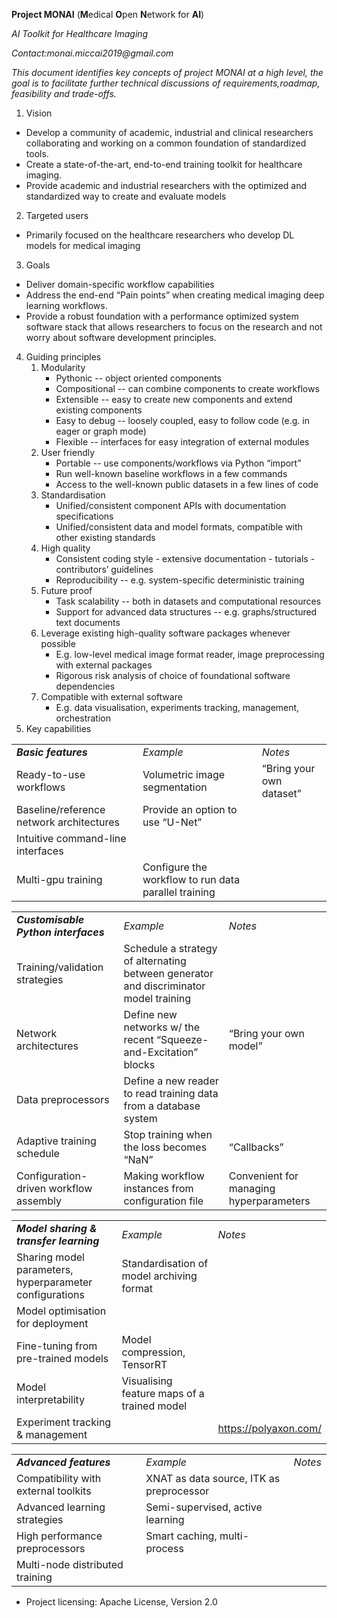 **Project MONAI** (**M**edical **O**pen **N**etwork for **AI**)

_AI Toolkit for Healthcare Imaging_

_Contact:monai.miccai2019@gmail.com_

_This document identifies key concepts of project MONAI at a high level, the goal is to facilitate further technical discussions of requirements,roadmap, feasibility and trade-offs._


1. Vision
*   Develop a community of academic, industrial and clinical researchers collaborating and working on a common foundation of standardized tools.
*   Create a state-of-the-art, end-to-end training toolkit for healthcare imaging.
*   Provide academic and industrial researchers with the optimized and standardized way to create and evaluate models
2. Targeted users
*   Primarily focused on the healthcare researchers who develop DL models for medical imaging
3. Goals
*   Deliver domain-specific workflow capabilities 
*   Address the end-end “Pain points” when creating medical imaging deep learning workflows.
*   Provide a robust foundation with a performance optimized system software stack that allows researchers to focus on the research and not worry about software development principles.

4. Guiding principles
   1. Modularity
       *   Pythonic -- object oriented components
       *   Compositional -- can combine components to create workflows
       *   Extensible -- easy to create new components and extend existing components
       *   Easy to debug -- loosely coupled, easy to follow code (e.g. in eager or graph mode)
       *   Flexible -- interfaces for easy integration of external modules
   2. User friendly
       *   Portable -- use components/workflows via Python “import”
       *   Run well-known baseline workflows in a few commands
       *   Access to the well-known public datasets in a few lines of code
   3. Standardisation
       *   Unified/consistent component APIs with documentation specifications
       *   Unified/consistent data and model formats, compatible with other existing standards
   4. High quality
       *   Consistent coding style - extensive documentation - tutorials - contributors’ guidelines
       *   Reproducibility -- e.g. system-specific deterministic training
   5. Future proof
       *   Task scalability -- both in datasets and computational resources
       *   Support for advanced data structures -- e.g. graphs/structured text documents
   6. Leverage existing high-quality software packages whenever possible
       *   E.g. low-level medical image format reader, image preprocessing with external packages
       *   Rigorous risk analysis of choice of foundational software dependencies
   7. Compatible with external software
       *   E.g. data visualisation, experiments tracking, management, orchestration
5. Key capabilities

<table>
  <tr>
   <td>
<strong><em>Basic features</em></strong>
   </td>
   <td colspan="2" ><em>Example</em>
   </td>
   <td><em>Notes</em>
   </td>
  </tr>
  <tr>
   <td>Ready-to-use workflows
   </td>
   <td colspan="2" >Volumetric image segmentation
   </td>
   <td>“Bring your own dataset”
   </td>
  </tr>
  <tr>
   <td>Baseline/reference network architectures
   </td>
   <td colspan="2" >Provide an option to use “U-Net”
   </td>
   <td>
   </td>
  </tr>
  <tr>
   <td>Intuitive command-line interfaces
   </td>
   <td colspan="2" >
   </td>
   <td>
   </td>
  </tr>
  <tr>
   <td>Multi-gpu training
   </td>
   <td colspan="2" >Configure the workflow to run data parallel training
   </td>
   <td>
   </td>
  </tr>
</table>



<table>
  <tr>
   <td><strong><em>Customisable Python interfaces</em></strong>
   </td>
   <td colspan="2" ><em>Example</em>
   </td>
   <td><em>Notes</em>
   </td>
  </tr>
  <tr>
   <td>Training/validation strategies
   </td>
   <td colspan="2" >Schedule a strategy of alternating between generator and discriminator model training
   </td>
   <td>
   </td>
  </tr>
  <tr>
   <td>Network architectures
   </td>
   <td colspan="2" >Define new networks w/ the recent “Squeeze-and-Excitation” blocks
   </td>
   <td>“Bring your own model”
   </td>
  </tr>
  <tr>
   <td>Data preprocessors
   </td>
   <td colspan="2" >Define a new reader to read training data from a database system
   </td>
   <td>
   </td>
  </tr>
  <tr>
   <td>Adaptive training schedule
   </td>
   <td colspan="2" >Stop training when the loss becomes “NaN”
   </td>
   <td>“Callbacks”
   </td>
  </tr>
  <tr>
   <td>Configuration-driven workflow assembly
   </td>
   <td colspan="2" >Making workflow instances from configuration file 
   </td>
   <td>Convenient for managing hyperparameters
   </td>
  </tr>
</table>



<table>
  <tr>
   <td><strong><em>Model sharing & transfer learning</em></strong>
   </td>
   <td colspan="2" ><em>Example</em>
   </td>
   <td><em>Notes</em>
   </td>
  </tr>
  <tr>
   <td>Sharing model parameters, hyperparameter configurations
   </td>
   <td colspan="2" >Standardisation of model archiving format
   </td>
   <td>
   </td>
  </tr>
  <tr>
   <td>Model optimisation for deployment
   </td>
   <td colspan="2" >
   </td>
   <td>
   </td>
  </tr>
  <tr>
   <td>Fine-tuning from pre-trained models
   </td>
   <td colspan="2" >Model compression, TensorRT
   </td>
   <td>
   </td>
  </tr>
  <tr>
   <td>Model interpretability
   </td>
   <td colspan="2" >Visualising feature maps of a trained model
   </td>
   <td>
   </td>
  </tr>
  <tr>
   <td>Experiment tracking & management
   </td>
   <td colspan="2" >
   </td>
   <td><a href="https://polyaxon.com/">https://polyaxon.com/</a>
   </td>
  </tr>
</table>



<table>
  <tr>
   <td><strong><em>Advanced features</em></strong>
   </td>
   <td colspan="2" ><em>Example</em>
   </td>
   <td><em>Notes</em>
   </td>
  </tr>
  <tr>
   <td>Compatibility with external toolkits 
   </td>
   <td colspan="2" >XNAT as data source, ITK as preprocessor
   </td>
   <td>
   </td>
  </tr>
  <tr>
   <td>Advanced learning strategies
   </td>
   <td colspan="2" >Semi-supervised, active learning
   </td>
   <td>
   </td>
  </tr>
  <tr>
   <td>High performance preprocessors
   </td>
   <td colspan="2" >Smart caching, multi-process
   </td>
   <td>
   </td>
  </tr>
  <tr>
   <td>Multi-node distributed training
   </td>
   <td colspan="2" >
   </td>
   <td>
   </td>
  </tr>
</table>




*   Project licensing: Apache License, Version 2.0
